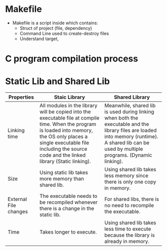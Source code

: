 # Makefile 
- Makefile is a script inside which contains:
    - Struct of project (file, dependency)
    - Command Line used to create-destroy files
    - Understand target, 

# C program compilation process

# Static Lib and Shared Lib
| Properties | Staic Library | Shared Library |
|------------|---------------|----------------|
| Linking time | All modules in the library will be copied into the executable file at compile time. When the program is loaded into memory, the OS only places a single executable file including the source code and the linked library (Static linking).| Meanwhile, shared lib is used during linking when both the executable and the library files are loaded into memory (runtime). A shared lib can be used by multiple programs. (Dynamic linking).|
| Size | Using static lib takes more memory than shared lib. | Using shared lib takes less memory since there is only one copy in memory.|
| External File changes | The executable needs to be recompiled whenever there is a change in the static lib. | For shared libs, there is no need to recompile the executable.|
| Time | Takes longer to execute. | Using shared lib takes less time to execute because the library is already in memory. |


